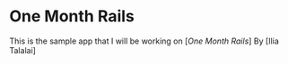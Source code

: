 # One Month Rails
This is the sample app that I will be working on
[*One Month Rails*]
By
[Ilia Talalai] 